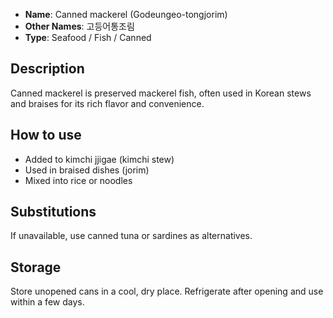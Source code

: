 - **Name**: Canned mackerel (Godeungeo-tongjorim)
- **Other Names**: 고등어통조림
- **Type**: Seafood / Fish / Canned

## Description

Canned mackerel is preserved mackerel fish, often used in Korean stews and braises for its rich flavor and convenience.

## How to use

- Added to kimchi jjigae (kimchi stew)
- Used in braised dishes (jorim)
- Mixed into rice or noodles

## Substitutions

If unavailable, use canned tuna or sardines as alternatives.

## Storage

Store unopened cans in a cool, dry place. Refrigerate after opening and use within a few days. 